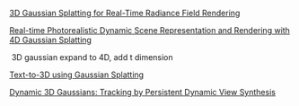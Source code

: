 [3D Gaussian Splatting for Real-Time Radiance Field Rendering](https://arxiv.org/abs/2308.04079)

[Real-time Photorealistic Dynamic Scene Representation and Rendering with 4D Gaussian Splatting](https://arxiv.org/abs/2310.10642)

​	3D gaussian expand to 4D, add t dimension

[Text-to-3D using Gaussian Splatting](https://arxiv.org/abs/2309.16585)

[Dynamic 3D Gaussians: Tracking by Persistent Dynamic View Synthesis](https://arxiv.org/abs/2308.09713)

